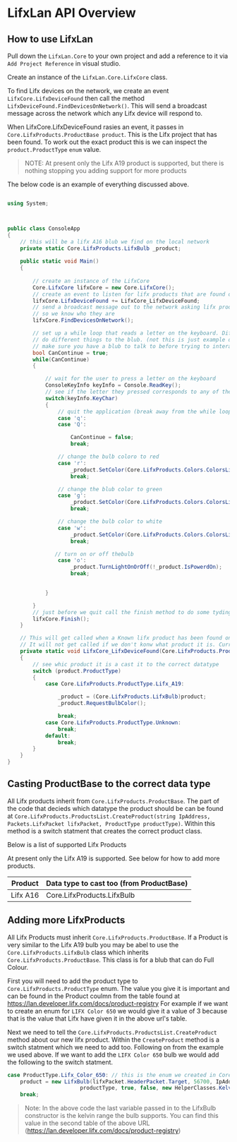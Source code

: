 # LifxLan API Overview



## How to use LifxLan

Pull down the `LifxLan.Core` to your own project and add a reference to it via `Add Project Reference` in visual studio.

Create an instance of the `LifxLan.Core.LifxCore` class. 

To find Lifx devices on the network, we create an event `LifxCore.LifxDeviceFound` then call the method `LifxDeviceFound.FindDevicesOnNetwork()`. This will send a broadcast message across the network which any Lifx device will respond to.

When LifxCore.LifxDeviceFound rasies an event, it passes in `Core.LifxProducts.ProductBase product`. This is the Lifx project that has been found. To work out the exact product this is we can inspect the `product.ProductType` `enum` value. 

> NOTE: At present only the Lifx A19 product is supported, but there is nothing stopping you adding support for more products

The below code is an example of everything discussed above.

``` c#

using System;



public class ConsoleApp
{
    // this will be a lifx A16 blub we find on the local network
    private static Core.LifxProducts.LifxBulb _product;
    
    public static void Main()
    {
  
        // create an instance of the LifxCore
        Core.LifxCore lifxCore = new Core.LifxCore();
        // create an event to listen for lifx products that are found on the network
        lifxCore.LifxDeviceFound += LifxCore_LifxDeviceFound;
        // send a broadcast message out to the network asking lifx products to respons
        // so we know who they are
        lifxCore.FindDevicesOnNetwork();

        // set up a while loop that reads a letter on the keyboard. Different letter
        // do different things to the blub. (not this is just example data, you should
        // make sure you have a blub to talk to before trying to interact with it)
        bool CanContinue = true;
        while(CanContinue)
        {

            // wait for the user to press a letter on the keyboard
            ConsoleKeyInfo keyInfo = Console.ReadKey();
            // see if the letter they pressed corresponds to any of the cases below
            switch(keyInfo.KeyChar)
            {
                // quit the application (break away from the while loop)
                case 'q':
                case 'Q':

                    CanContinue = false;
                    break;

                // change the bulb coloro to red
                case 'r':
                    _product.SetColor(Core.LifxProducts.Colors.ColorsList.Red);
                    break;

                // change the blub color to green
                case 'g':
                    _product.SetColor(Core.LifxProducts.Colors.ColorsList.Green);
                    break;

                // change the bulb color to white
                case 'w':
                    _product.SetColor(Core.LifxProducts.Colors.ColorsList.White);
                    break;

               // turn on or off thebulb
                case 'o':
                    _product.TurnLightOnOrOff(!_product.IsPowerdOn);
                    break;

                
            }

        }
        // just before we quit call the finish method to do some tyding up
        lifxCore.Finish();
    }

    // This will get called when a Known lifx product has been found on the local network
    // It will not get called if we don't konw what product it is. Currently only support Lifx A19
    private static void LifxCore_LifxDeviceFound(Core.LifxProducts.ProductBase product)
    {
        // see whic product it is a cast it to the correct datatype
        switch (product.ProductType)
        {
            case Core.LifxProducts.ProductType.Lifx_A19:

                _product = (Core.LifxProducts.LifxBulb)product;
                _product.RequestBulbColor();

                break;
            case Core.LifxProducts.ProductType.Unknown:
                break;
            default:
                break;
        }
    }
}
```



## Casting ProductBase to the correct data type

All Lifx products inherit from `Core.LifxProducts.ProductBase`. The part of the code that decieds which datatype the product should be can be found at `Core.LifxProducts.ProductsList.CreateProduct(string IpAddress, Packets.LifxPacket lifxPacket, ProductType productType)`. Within this method is a switch statment that creates the correct product class.

Below is a list of supported Lifx Products

At present only the Lifx A19 is supported. See below for how to add more products.

| Product  | Data type to cast too (from ProductBase) |
| -------- | ---------------------------------------- |
| Lifx A16 | Core.LifxProducts.LifxBulb               |



## Adding more LifxProducts

All Lifx Products must inherit `Core.LifxProducts.ProductBase`. If a Product is very similar to the Lifx A19 bulb you may be abel to use the `Core.LifxProducts.LifxBulb` class which inherits `Core.LifxProducts.ProductBase`.  This class is for a blub that can do Full Colour.

First you will need to add the product type to `Core.LifxProducts.ProductType` enum. The value you give it is important and can be found in the Product coulmn from the table found at https://lan.developer.lifx.com/docs/product-registry For example if we want to create an enum for `LIFX Color 650` we would give it a value of 3 because that is the value that Lifx have given it in the above url's table.

Next we need to tell the `Core.LifxProducts.ProductsList.CreateProduct` method about our new lifx product. Within the `CreateProduct` method is a switch statment which we need to add too. Following on from the example we used above. If we want to add the `LIFX Color 650` bulb we would add the following to the switch statment.

``` c#
case ProductType.Lifx_Color_650: // this is the enum we created in Core.LifxProducts.ProductType with a valu eof 3
	product = new LifxBulb(lifxPacket.HeaderPacket.Target, 56700, IpAddress,
                       productType, true, false, new HelperClasses.KelvinRange(2500,9000));
	break;
```

> Note: In the above code the last variable passed in to the LifxBulb constructor is the kelvin range the bulb supports. You can find this value in the second table of the above URL (https://lan.developer.lifx.com/docs/product-registry)
